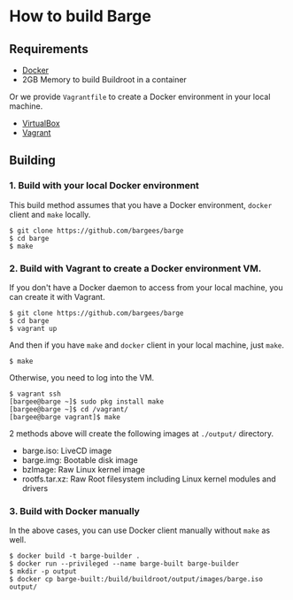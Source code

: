 # How to build Barge

## Requirements

- [Docker](https://www.docker.com/)
- 2GB Memory to build Buildroot in a container

Or we provide `Vagrantfile` to create a Docker environment in your local machine.

- [VirtualBox](https://www.virtualbox.org/)
- [Vagrant](https://www.vagrantup.com/)

## Building

### 1. Build with your local Docker environment

This build method assumes that you have a Docker environment, `docker` client and `make` locally.

```
$ git clone https://github.com/bargees/barge
$ cd barge
$ make
```

### 2. Build with Vagrant to create a Docker environment VM.

If you don't have a Docker daemon to access from your local machine, you can create it with Vagrant.

```
$ git clone https://github.com/bargees/barge
$ cd barge
$ vagrant up
```

And then if you have `make` and `docker` client in your local machine, just `make`.

```
$ make
```

Otherwise, you need to log into the VM.

```
$ vagrant ssh
[bargee@barge ~]$ sudo pkg install make
[bargee@barge ~]$ cd /vagrant/
[bargee@barge vagrant]$ make
```

2 methods above will create the following images at `./output/` directory.

- barge.iso: LiveCD image
- barge.img: Bootable disk image
- bzImage: Raw Linux kernel image
- rootfs.tar.xz: Raw Root filesystem including Linux kernel modules and drivers

### 3. Build with Docker manually

In the above cases, you can use Docker client manually without `make` as well.

```
$ docker build -t barge-builder .
$ docker run --privileged --name barge-built barge-builder
$ mkdir -p output
$ docker cp barge-built:/build/buildroot/output/images/barge.iso output/
```
